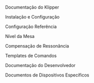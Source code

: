 Documentação do Klipper

Instalação e Configuração

Configuração Referência

Nível da Mesa

Compensação de Ressonância

Templates de Comandos

Documentação do Desenvolvedor

Documentos de Dispositivos Específicos
